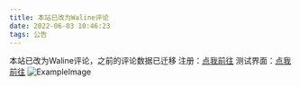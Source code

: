 ```yaml
---
title: 本站已改为Waline评论
date: 2022-06-03 10:46:23
tags: 公告
---
```

本站已改为Waline评论，之前的评论数据已迁移
注册：[点我前往](https://comments.xmdisk.ga/ui/register)
测试界面：[点我前往](https://comments.xmdisk.ga/)
![ExampleImage](https://xmdisk.ga/DiskPicture/blog/Waline_Demo.png)